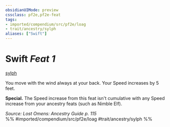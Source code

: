 ```yaml
---
obsidianUIMode: preview
cssclass: pf2e,pf2e-feat
tags:
- imported/compendium/src/pf2e/loag
- trait/ancestry/sylph
aliases: ["Swift"]
---
```

# Swift  *Feat 1*  
[sylph](sylph-b2.md)  


You move with the wind always at your back. Your Speed increases by 5 feet.

**Special.** The Speed increase from this feat isn't cumulative with any Speed increase from your ancestry feats (such as Nimble Elf).

*Source: Lost Omens: Ancestry Guide p. 115*  
%% #imported/compendium/src/pf2e/loag #trait/ancestry/sylph %%